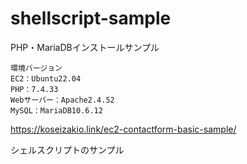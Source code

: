 # shellscript-sample

PHP・MariaDBインストールサンプル
```
環境バージョン
EC2：Ubuntu22.04
PHP：7.4.33
Webサーバー：Apache2.4.52
MySQL：MariaDB10.6.12
```

https://koseizakio.link/ec2-contactform-basic-sample/

シェルスクリプトのサンプル
